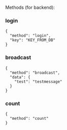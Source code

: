 Methods (for backend):   

### login
```
{ 
  "method": "login", 
  "key": "KEY_FROM_DB" 
}
```

### broadcast
```
{
  "method": "broadcast",
  "data": {
    "test": "testmessage"
  }
}
```

### count
```
{
  "method": "count"
}
```
